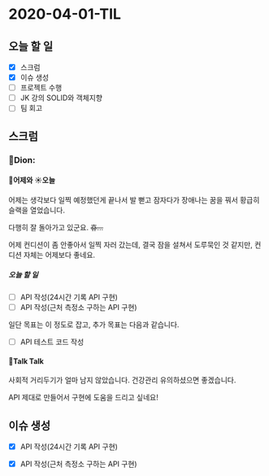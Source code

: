 # 2020-04-01-TIL

## 오늘 할 일

- [x] 스크럼
- [x] 이슈 생성
- [ ] 프로젝트 수행
- [ ] JK 강의 SOLID와 객체지향
- [ ] 팀 회고

## 스크럼

### 🎒Dion:

#### 🌝어제와 ☀️오늘

어제는 생각보다 일찍 예정했던게 끝나서 발 뻗고 잠자다가 장애나는 꿈을 꿔서 황급히 슬랙을 열었습니다.

다행히 잘 돌아가고 있군요. ~~휴...~~

어제 컨디션이 좀 안좋아서 일찍 자러 갔는데, 결국 잠을 설쳐서 도루묵인 것 같지만, 컨디션 자체는 어제보다 좋네요.

##### 오늘 할 일

- [ ] API 작성(24시간 기록 API 구현)
- [ ] API 작성(근처 측정소 구하는 API 구현)

일단 목표는 이 정도로 잡고, 추가 목표는 다음과 같습니다.

- [ ] API 테스트 코드 작성

#### 📢Talk Talk

사회적 거리두기가 얼마 남지 않았습니다. 건강관리 유의하셨으면 좋겠습니다.

API 제대로 만들어서 구현에 도움을 드리고 싶네요!

## 이슈 생성

- [x] API 작성(24시간 기록 API 구현)
- [x] API 작성(근처 측정소 구하는 API 구현)


